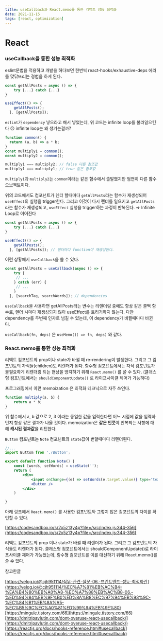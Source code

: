 ```yaml
---
title: useCallback과 React.memo를 통한 리액트 성능 최적화
date: 2021-11-15
tags: [react, optimization]
---
```


# React

### useCallback을 통한 성능 최적화


eslint문법을 적용하고 개발을 하다보면 한번씩 react-hooks/exhaustive-deps 에러를 맞닦뜨리는 경험을 하게 된다.

```jsx
const getAllPosts = async () => {
	try {...} catch {...}
}

useEffect(() => {
    getAllPosts();
  }, [getAllPosts]);
```

`eslint`가 `dependency` 넣으라고 해서 넣었는데, 위 코드는 infinite loop를 불러일으킨다 ☹️ infinite loop는 왜 생기는걸까?

```jsx
function common() {
  return (a, b) => a * b;
}
const multiply1 = common();
const multiply2 = common();

multiply1 === multiply2; // false 다른 참조값
multiply1 === multiply1; // true 같은 참조값
```

`multiply1`과 `multiply2`는 `common`이라는 같은 함수에서 출발했지만 엄연히 다른 함수 오브젝트이다. 

위의 코드에서도 컴포넌트가 렌더 할때마다 `getAllPosts`라는 함수가 재생성되어 `useEffect`의 실행을 trigger한다. 그리고 이것이 다시 렌더를 일으키고 `getAllPosts`라는 함수가 재생성되고, `useEffect` 실행을 trigger하는 과정이 반복된다. ⇒ Infinite Loop로 이어진다

```jsx
const getAllPosts = async () => {
	try {...} catch {...}
}

useEffect(() => {
    getAllPosts();
  }, [getAllPosts]); // 렌더마다 function이 재생성된다.
```

이런 상황에서 `useCallback`을 쓸 수 있다.

```jsx
const getAllPosts = useCallback(async () => {
    try {
     // ...
    } catch (err) {
     // ...
    }
  }, [searchTag, searchWords]); // dependencies
```

`useCallback`을 사용하면 getAllPosts라는 변수는 리렌더링 중에도 항상 같은 콜백 함수로, 렌더 시마다 재생성되지 않아 useEffect를 트리거하지 않는다. 다만 dependency를 두번째 인자로 넘길 수 있는데, 이 dependency가 바뀔때마다 바뀐다.

`useCallback(fn, deps)` 은 `useMemo(() => fn, deps)` 와 같다.

### React.memo를 통한 성능 최적화

리액트 컴포넌트의 prop이나 state가 바뀔 때 re-rendering이 발생한다. 그리고 그 컴포넌트의 자식들(children)도 리렌더가 된다. 함수형 컴포넌트에서는 자식 컴포넌트가 불필요하게 리렌더링 되는 현상을 방지하기 위해 `React.memo()` 를 쓸 수 있다. (클래스형 컴포넌트에서는 `shouldComponentUpdate()` 로 라이프사이클 제어가 가능하다)

프로그래밍에서 이런 memoization 은 최적화 테크닉으로 자주 쓰인다. 

```jsx
function multiply(a, b) {
	return a * b;
}
```

위 함수에서 a, b 값으로 2, 3 이라는 동일한 값을 입력한다면 어느 시점에 값을 입력하던지 항상 같은 결과가 나올 것이다. memoization은 **같은 인풋**이 반복되는 사항에 대해 **캐시된 결과값**을 리턴한다. 

`Button` 컴포넌트는 `Note` 컴포넌트의 `state`값이 변할때마다 리렌더된다.

```jsx
//...
import Buttom from './Button';

export default function Note() {
	const [words, setWords] = useState('');
	return (
		<div>
			<input onChange={(e) => setWords(e.target.value)} type="text" />
			<Button />
		</div>
	)

}
```

아래 링크에서 `React.memo()` 를 사용한 컴포넌트와 그렇지 않은 컴포넌트의 차이를 확인할 수 있다.

[https://codesandbox.io/s/2x5z13y4p?file=/src/index.js:344-356](https://codesandbox.io/s/2x5z13y4p?file=/src/index.js:344-356)

리액트 컴포넌트의 prop 이나 state가 바뀔 때 리렌더가 된다. 그리고 그 컴포넌트의 자식들도 리렌더가 된다. 클래스형 컴포넌트에서는  shouldComponentUpdate()로 라이프사이클 제어가 가능했는데, 함수형 컴포넌트를 이를 대신하기 위해 React.memo()를 쓸 수 있다. 

참고한글

[https://velog.io/@cjh951114/직무-관련-질문-06.-프런트엔드-성능-최적화란](https://velog.io/@cjh951114/%EC%A7%81%EB%AC%B4-%EA%B4%80%EB%A0%A8-%EC%A7%88%EB%AC%B8-06.-%ED%94%84%EB%9F%B0%ED%8A%B8%EC%97%94%EB%93%9C-%EC%84%B1%EB%8A%A5-%EC%B5%9C%EC%A0%81%ED%99%94%EB%9E%80)
[https://mingule.tistory.com/66](https://mingule.tistory.com/66)
[https://dmitripavlutin.com/dont-overuse-react-usecallback/](https://dmitripavlutin.com/dont-overuse-react-usecallback/)
[https://reactjs.org/docs/hooks-reference.html#usecallback](https://reactjs.org/docs/hooks-reference.html#usecallback)